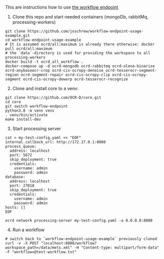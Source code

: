 This are instructions how to use [the workflow endpoint](https://github.com/OCR-D/core/pull/1083)

1. Clone this repo and start needed containers (mongoDb, rabbitMq, processing-workers)
```
git clone https://github.com/joschrew/workflow-endpoint-usage-example.git
cd workflow-endpoint-usage-example
# It is assumed ocrd/all:maximum is already there otherwise: docker pull ocrd/all:maximum
# the `data`-directory is used for providing the workspace to all processing-workers
docker build -t ocrd_all_workflow .
docker-compose up -d ocrd-mongodb ocrd-rabbitmq ocrd-olena-binarize ocrd-anybaseocr-crop ocrd-cis-ocropy-denoise ocrd-tesserocr-segment-region ocrd-segment-repair ocrd-cis-ocropy-clip ocrd-cis-ocropy-segment ocrd-cis-ocropy-dewarp ocrd-tesserocr-recognize
```

2. Clone and install core to a venv:
```
git clone https://github.com/OCR-D/core.git
cd core
git switch workflow-endpoint
python3.8 -m venv venv
. venv/bin/activate
make install-dev
```

3. Start processing server
```
cat > my-test-config.yaml << "EOF"
internal_callback_url: http://172.17.0.1:8080
process_queue:
  address: localhost
  port: 5672
  skip_deployment: true
  credentials:
    username: admin
    password: admin
database:
  address: localhost
  port: 27018
  skip_deployment: true
  credentials:
    username: admin
    password: admin
hosts: []
EOF

ocrd network processing-server my-test-config.yaml -a 0.0.0.0:8080
```

4. Run a workflow
```
# switch back to `workflow-endpoint-usage-example` previously cloned
curl -v -X POST "localhost:8080/workflow?workspace_path=/data/mets.xml" -H "Content-type: multipart/form-data" -F "workflow=@test-workflow.txt"
```

